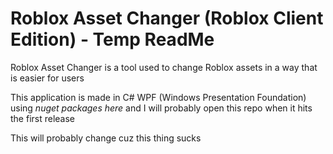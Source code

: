 # Roblox Asset Changer (Roblox Client Edition) - Temp ReadMe
Roblox Asset Changer is a tool used to change Roblox assets in a way that is easier for users

This application is made in C# WPF (Windows Presentation Foundation) using *nuget packages here* and I will probably open this repo when it hits the first release

This will probably change cuz this thing sucks
